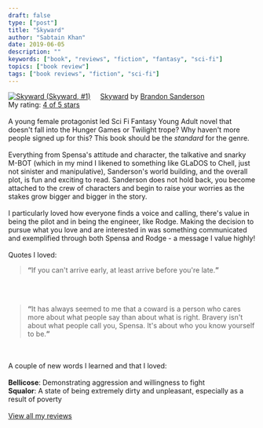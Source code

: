 ```yaml
---
draft: false
type: ["post"]
title: "Skyward"
author: "Sabtain Khan"
date: 2019-06-05
description: ""
keywords: ["book", "reviews", "fiction", "fantasy", "sci-fi"]
topics: ["book review"]
tags: ["book reviews", "fiction", "sci-fi"]
---
```


<a href="https://www.goodreads.com/book/show/39348113-skyward" style="float: left; padding-right: 20px"><img border="0" alt="Skyward (Skyward, #1)" src="https://i.gr-assets.com/images/S/compressed.photo.goodreads.com/books/1531845310l/39348113._SX98_.jpg" /></a><a href="https://www.goodreads.com/book/show/39348113-skyward">Skyward</a> by <a href="https://www.goodreads.com/author/show/38550.Brandon_Sanderson">Brandon Sanderson</a><br/>
My rating: <a href="https://www.goodreads.com/review/show/2792479360">4 of 5 stars</a><br /><br />
A young female protagonist led Sci Fi Fantasy Young Adult novel that doesn't fall into the Hunger Games or Twilight trope? Why haven't more people signed up for this? This book should be the <i>standard</i> for the genre. <br /><br />Everything from Spensa's attitude and character, the talkative and snarky M-BOT (which in my mind I likened to something like GLaDOS to Chell, just not sinister and manipulative), Sanderson's world building, and the overall plot, is fun and exciting to read. Sanderson does not hold back, you become attached to the crew of characters and begin to raise your worries as the stakes grow bigger and bigger in the story.<br /><br />I particularly loved how everyone finds a voice and calling, there's value in being the pilot and in being the engineer, like Rodge. Making the decision to pursue what you love and are interested in was something communicated and exemplified through both Spensa and Rodge - a message I value highly!<br /><br />Quotes I loved:<br /><blockquote> <b>“</b>If you can't arrive early, at least arrive before you're late.<b>”</b></blockquote><br /><br /><blockquote> <b>“</b>It has always seemed to me that a coward is a person who cares more about what people say than about what is right. Bravery isn't about what people call you, Spensa. It's about who you know yourself to be.<b>”</b> </blockquote><br /><br />A couple of new words I learned and that I loved:<br /><br /><b>Bellicose</b>: Demonstrating aggression and willingness to fight<br /><b>Squalor</b>: A state of being extremely dirty and unpleasant, especially as a result of poverty
<br/><br/>
<a href="https://www.goodreads.com/review/list/19015356-sabtain-khan">View all my reviews</a>

